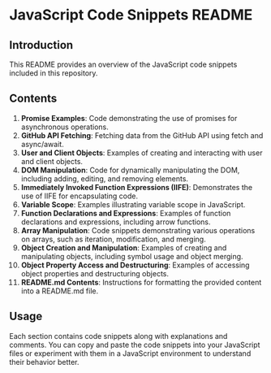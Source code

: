 # JavaScript Code Snippets README

## Introduction
This README provides an overview of the JavaScript code snippets included in this repository.

## Contents

1. **Promise Examples**: Code demonstrating the use of promises for asynchronous operations.
2. **GitHub API Fetching**: Fetching data from the GitHub API using fetch and async/await.
3. **User and Client Objects**: Examples of creating and interacting with user and client objects.
4. **DOM Manipulation**: Code for dynamically manipulating the DOM, including adding, editing, and removing elements.
5. **Immediately Invoked Function Expressions (IIFE)**: Demonstrates the use of IIFE for encapsulating code.
6. **Variable Scope**: Examples illustrating variable scope in JavaScript.
7. **Function Declarations and Expressions**: Examples of function declarations and expressions, including arrow functions.
8. **Array Manipulation**: Code snippets demonstrating various operations on arrays, such as iteration, modification, and merging.
9. **Object Creation and Manipulation**: Examples of creating and manipulating objects, including symbol usage and object merging.
10. **Object Property Access and Destructuring**: Examples of accessing object properties and destructuring objects.
11. **README.md Contents**: Instructions for formatting the provided content into a README.md file.

## Usage
Each section contains code snippets along with explanations and comments. You can copy and paste the code snippets into your JavaScript files or experiment with them in a JavaScript environment to understand their behavior better.



